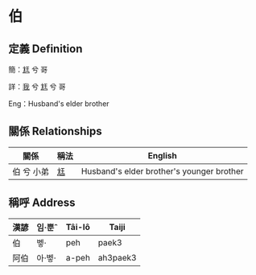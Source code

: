 # 伯
## 定義 Definition
簡：[尪](member17.md) 兮 哥

詳：[我](member1.md) 兮 [尪](member17.md) 兮 哥

Eng：Husband's elder brother

## 關係 Relationships

關係 | 稱法 | English
--- | --- | --- 
伯 兮 小弟 | [尪](member17.md) | Husband's elder brother's younger brother


## 稱呼 Address

漢諺 | 임·뿐ˆ | Tâi-lô | Taiji
--- | --- | --- | --- 
伯 | 벻· | peh | paek3 
阿伯 | 아·벻· | a-peh | ah3paek3 
